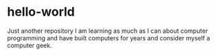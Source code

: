 # hello-world
Just another repository
I am learning as much as I can about computer programming and have built computers for years and consider myself a computer geek.
